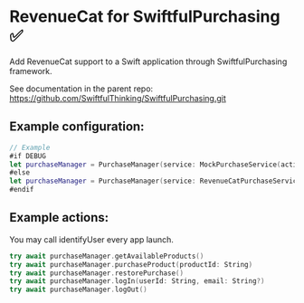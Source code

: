 # RevenueCat for SwiftfulPurchasing ✅

Add RevenueCat support to a Swift application through SwiftfulPurchasing framework.

See documentation in the parent repo: https://github.com/SwiftfulThinking/SwiftfulPurchasing.git

## Example configuration:
```swift
// Example
#if DEBUG
let purchaseManager = PurchaseManager(service: MockPurchaseService(activeEntitlements: []))
#else
let purchaseManager = PurchaseManager(service: RevenueCatPurchaseService(apiKey: revenueCatApiKey, productIds: allProductIds, logLevel: .warn))
#endif
```

## Example actions:

You may call identifyUser every app launch.

```swift
try await purchaseManager.getAvailableProducts()
try await purchaseManager.purchaseProduct(productId: String)
try await purchaseManager.restorePurchase()
try await purchaseManager.logIn(userId: String, email: String?)
try await purchaseManager.logOut()
```
